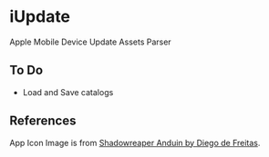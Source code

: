 # iUpdate

Apple Mobile Device Update Assets Parser

## To Do

- Load and Save catalogs


## References

App Icon Image is from [Shadowreaper Anduin by Diego de Freitas](https://www.artstation.com/artwork/J5Bam).
